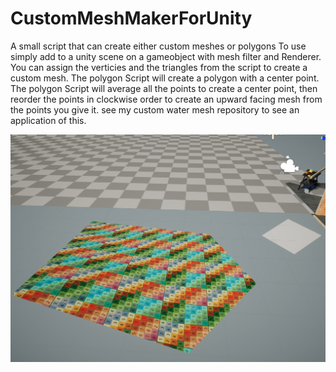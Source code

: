 # CustomMeshMakerForUnity
A small script that can create either custom meshes or polygons
To use simply add to a unity scene on a gameobject with mesh filter and Renderer.
You can assign the verticies and the triangles from the script to create a custom mesh.
The polygon Script will create a polygon with a center point. 
The polygon Script will average all the points to create a center point, then reorder the points
in clockwise order to create an upward facing mesh from the points you give it.
see my custom water mesh repository to see an application of this.

![alt text](https://github.com/SentientDragon5/CustomMeshMakerForUnity/blob/eddb3acfd61bcf541d5a118167fffa79e2d8c56f/Picture.png)
